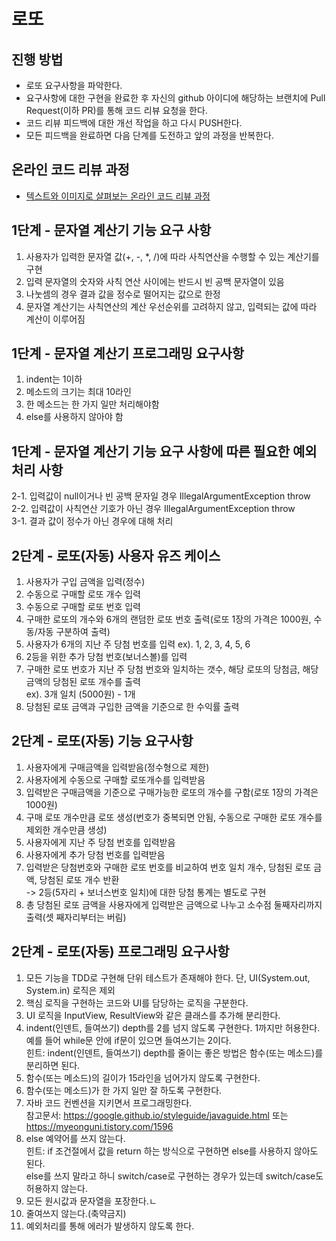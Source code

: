# 로또
## 진행 방법
* 로또 요구사항을 파악한다.
* 요구사항에 대한 구현을 완료한 후 자신의 github 아이디에 해당하는 브랜치에 Pull Request(이하 PR)를 통해 코드 리뷰 요청을 한다.
* 코드 리뷰 피드백에 대한 개선 작업을 하고 다시 PUSH한다.
* 모든 피드백을 완료하면 다음 단계를 도전하고 앞의 과정을 반복한다.

## 온라인 코드 리뷰 과정
* [텍스트와 이미지로 살펴보는 온라인 코드 리뷰 과정](https://github.com/next-step/nextstep-docs/tree/master/codereview)

## 1단계 - 문자열 계산기 기능 요구 사항
1. 사용자가 입력한 문자열 값(+, -, *, /)에 따라 사칙연산을 수행할 수 있는 계산기를 구현
2. 입력 문자열의 숫자와 사칙 연산 사이에는 반드시 빈 공백 문자열이 있음
3. 나눗셈의 경우 결과 값을 정수로 떨어지는 값으로 한정
4. 문자열 계산기는 사칙연산의 계산 우선순위를 고려하지 않고, 입력되는 값에 따라 계산이 이루어짐

## 1단계 - 문자열 계산기 프로그래밍 요구사항
1. indent는 1이하
2. 메소드의 크기는 최대 10라인
3. 한 메소드는 한 가지 일만 처리해야함
4. else를 사용하지 않아야 함

## 1단계 - 문자열 계산기 기능 요구 사항에 따른 필요한 예외처리 사항
2-1. 입력값이 null이거나 빈 공백 문자일 경우 IllegalArgumentException throw <br>
2-2. 입력값이 사칙연산 기호가 아닌 경우 IllegalArgumentException throw <br>
3-1. 결과 값이 정수가 아닌 경우에 대해 처리 <br>

## 2단계 - 로또(자동) 사용자 유즈 케이스
1. 사용자가 구입 금액을 입력(정수) 
2. 수동으로 구매할 로또 개수 입력
3. 수동으로 구매할 로또 번호 입력
4. 구매한 로또의 개수와 6개의 랜덤한 로또 번호 출력(로또 1장의 가격은 1000원, 수동/자동 구분하여 출력)
5. 사용자가 6개의 지난 주 당첨 번호를 입력 ex). 1, 2, 3, 4, 5, 6
6. 2등을 위한 추가 당첨 번호(보너스볼)를 입력
7. 구매한 로또 번호가 지난 주 당첨 번호와 일치하는 갯수, 해당 로또의 당첨금, 해당 금액의 당첨된 로또 개수를 출력 <br>
   ex). 3개 일치 (5000원) - 1개
8. 당첨된 로또 금액과 구입한 금액을 기준으로 한 수익률 출력

## 2단계 - 로또(자동) 기능 요구사항
1. 사용자에게 구매금액을 입력받음(정수형으로 제한)
2. 사용자에게 수동으로 구매할 로또개수를 입력받음 
3. 입력받은 구매금액을 기준으로 구매가능한 로또의 개수를 구함(로또 1장의 가격은 1000원)
4. 구매 로또 개수만큼 로또 생성(번호가 중복되면 안됨, 수동으로 구매한 로또 개수를 제외한 개수만큼 생성)
5. 사용자에게 지난 주 당첨 번호를 입력받음
6. 사용자에게 추가 당첨 번호를 입력받음
7. 입력받은 당첨번호와 구매한 로또 번호를 비교하여 번호 일치 개수, 당첨된 로또 금액, 당첨된 로또 개수 반환 <br>
   -> 2등(5자리 + 보너스번호 일치)에 대한 당첨 통계는 별도로 구현
8. 총 당첨된 로또 금액을 사용자에게 입력받은 금액으로 나누고 소수점 둘째자리까지 출력(셋 째자리부터는 버림) 

## 2단계 - 로또(자동) 프로그래밍 요구사항
1. 모든 기능을 TDD로 구현해 단위 테스트가 존재해야 한다. 단, UI(System.out, System.in) 로직은 제외
2. 핵심 로직을 구현하는 코드와 UI를 담당하는 로직을 구분한다.
3. UI 로직을 InputView, ResultView와 같은 클래스를 추가해 분리한다.
4. indent(인덴트, 들여쓰기) depth를 2를 넘지 않도록 구현한다. 1까지만 허용한다. <br>
   예를 들어 while문 안에 if문이 있으면 들여쓰기는 2이다. <br>
   힌트: indent(인덴트, 들여쓰기) depth를 줄이는 좋은 방법은 함수(또는 메소드)를 분리하면 된다.
5. 함수(또는 메소드)의 길이가 15라인을 넘어가지 않도록 구현한다.
6. 함수(또는 메소드)가 한 가지 일만 잘 하도록 구현한다.
7. 자바 코드 컨벤션을 지키면서 프로그래밍한다. <br>
   참고문서: https://google.github.io/styleguide/javaguide.html 또는 https://myeonguni.tistory.com/1596
8. else 예약어를 쓰지 않는다. <br>
   힌트: if 조건절에서 값을 return 하는 방식으로 구현하면 else를 사용하지 않아도 된다. <br>
   else를 쓰지 말라고 하니 switch/case로 구현하는 경우가 있는데 switch/case도 허용하지 않는다.
9. 모든 원시값과 문자열을 포장한다.ㄴ
10. 줄여쓰지 않는다.(축약금지)
11. 예외처리를 통해 에러가 발생하지 않도록 한다.